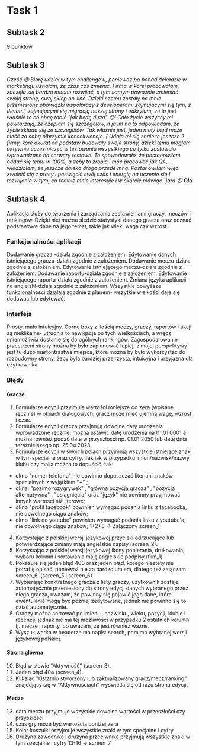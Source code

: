 # Task 1
## Subtask 2
9 punktów
## Subtask 3
*Cześć :smiley: Biorę udział w tym challenge'u, ponieważ po ponad dekadzie w marketingu uznałam, że czas coś zmienić. Firma w kórej pracowałam, zaczęła się bardzo mocno rozwijać, a tym samym poważnie zmieniać swoją stronę, swój sklep on-line. Dzięki czemu zostały na mnie przeniesione obowiązki współpracy z developerami zajmujacymi się tym, z devami, zajmującymi się migracją naszej strony i odkryłam, że to jest właśnie to co chcę robić "jak będę duża" :upside_down_face:! Całe życie wszyscy mi powtarzają, że czepiam się szczegółów, a ja im na to odpowiadam, że życie składa się ze szczegółów. Tak właśnie jest, jeden mały błąd może nieść za sobą olbrzymie konsekwencje :( Udało mi się znaleźć jeszcze 2 firmy, kóre akurat od podstaw budowały swoje strony, dzięki temu mogłam aktywnie uczestniczyć w testowaniu wszystkiego co tylko zostawało wprowadzane na serwery testowe. To spowodowało, że postanowiłam oddać się temu w 100%, a żeby to zrobić i móc pracować jak QA, wiedziałam, że jeszcze daleka droga przede mną. Postanowiłam więc zwolnić się z pracy i poświęcić swój czas i energię na uczenie się i rozwijanie w tym, co realnie mnie interesuje i w skórcie mówiąc- jara :satisfied:*
**Ola**
## Subtask 4 
Aplikacja służy do tworzenia i zarządzania zestawieniami graczy, meczów i rankingów. Dzięki niej można śledzić statystyki danego gracza oraz poznać podstawowe dane na jego temat, takie jak wiek, waga czy wzrost.
### Funkcjonalności aplikacji
Dodawanie gracza -działa zgodnie z założeniem.
Edytowanie danych istniejącego gracza-działa zgodnie z założeniem.
Dodawanie meczu-działa zgodnie z założeniem.
Edytowanie istniejącego meczu-działa zgodnie z założeniem.
Dodawanie raportu-działa zgodnie z założeniem.
Edytowanie istniejącego raportu-działa zgodnie z założeniem.
Zmiana języka aplikacji na angielski-działa zgodnie z założeniem.
Wszystkie powyższe funkcjonalności działają zgodnie z planem- wszytkie wielkości daje się dodawać lub edytować.
### Interfejs
Prosty, mało intuicyjny. Górne boxy z ilością meczy, graczy, raportów i akcji są nieklikalne- utrudnia to nawigację po tych wielkościach, a wręcz uniemożliwia dostanie się do ogólnych rankingów. Zagospodarowanie przestrzeni strony można by było zaplanować lepiej, z mojej perspektywy jest tu dużo martontrastwa miejsca, które można by było wykorzystać do rozbudowny strony, żeby była bardziej przejrzysta, intuicyjna i przyjazna dla użytkownika.
### Błędy
#### Gracze
1. Formularze edycji przyjmują wartości mniejsze od zera (wpisane ręcznie) w oknach dialogowych, gracz może mieć ujemną wagę, wzrost i czas.
2. Formularze edycji gracza przyjmują dowolne daty urodzenia wprowadzone ręcznie: można ustawić datę urodzenia na 01.01.0001 a można również podać datę w przyszłości np. 01.01.2050 lub datę dnia teraźniejszego np. 25.04.2023.
3. Formularze edycji w swoich polach przyjmują wszystkie istniejące znaki w tym specjalne oraz cyfry. Tak jak w przypadku imion/nazwisk/nazwy klubu czy maila można to dopuścić, tak:
- okno "numer telefonu" nie powinno dopuszczać liter ani znaków specjalnych z wyjątkiem "+" ;
- okna: "pozimo rozygrywek" , "główna pozycja gracza" , "pozycja alternatywna" , "osiągnięcia" oraz "język" nie powinny przyjmować innych wartości niż literowe;
- okno "profil facebook" powinien wymagać podania linku z facebooka, nie dowolnego ciągu znaków;
- okno "link do youtube" powinien wymagać podania linku z youtube'a, nie dowolnego ciągu znaków;
1+2+3 -> Załączony screen_1
4. Korzystając z polskiej wersji językowej przyciski odrzucające lub potwierdzające zmiany mają angielskie napisy (screen_2).
5. Korzystając z polskiej wersji językowej ikony pobierania, drukowania, wyboru kolumn i sortowania mają angielskie podpisy (film_1). 
6. Pokazuje się jeden błąd 403 oraz jeden błąd, kórego niestety nie potrafię opisać, ponieważ nie za bardzo umiem, dlatego też załączam screen_6. (screen_5 i screen_6).
7. Wybierając konktretnego gracza z listy graczy, użytkownik zostaje automatycznie przeniesiony do strony edycji danych wybranego przez niego gracza, uważam, że powinny się pojawić jego dane, które ewentulanie mogą być później zedytowane, jednak nie powinno się to dziać automatycznie.
8. Graczy można sortować po imieniu, nazwisku, wieku, pozycji, klubie i recencji, jednak nie ma tej możliwości w przypadku 2 ostatnich kolumn tj. mecze i raporty, co uważam, że jest również ważne.
9. Wyszukiwarka w headerze ma napis: search, pomimo wybranej wersji językowej polskiej.
#### Strona główna
10. Błąd w słowie "Aktywność" (screen_3).
11. Jeden błąd 404 (screen_4).
12. Klikając "Ostatnio stworzony lub zaktualizowany gracz/mecz/ranking" znajdujący się w "Aktywnościach" wyświetla się od razu strona edycji.
#### Mecze
13. data meczu przyjmuje wszystkie dowolne wartości w przeszłości czy przyszłości
14. czas gry może być wartością poniżej zera
15. Kolor koszulki przyjmuje wszystkie znaki w tym specjalne i cyfry
16. Drużyna zawodnika i drużyna przeciwnika przyjmują wszystkie znaki w tym specjalne i cyfry
13-16 -> screen_7

